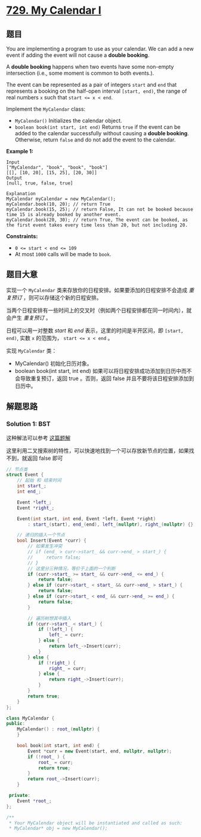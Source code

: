 # [729. My Calendar I](https://leetcode.com/problems/my-calendar-i/)

## 题目

You are implementing a program to use as your calendar. We can add a new event if adding the event will not cause a **double booking**.

A **double booking** happens when two events have some non-empty intersection (i.e., some moment is common to both events.).

The event can be represented as a pair of integers `start` and `end` that represents a booking on the half-open interval `[start, end)`, the range of real numbers `x` such that `start <= x < end`.

Implement the `MyCalendar` class:

- `MyCalendar()` Initializes the calendar object.
- `boolean book(int start, int end)` Returns `true` if the event can be added to the calendar successfully without causing a **double booking**. Otherwise, return `false` and do not add the event to the calendar.

 

**Example 1:**

```
Input
["MyCalendar", "book", "book", "book"]
[[], [10, 20], [15, 25], [20, 30]]
Output
[null, true, false, true]

Explanation
MyCalendar myCalendar = new MyCalendar();
myCalendar.book(10, 20); // return True
myCalendar.book(15, 25); // return False, It can not be booked because time 15 is already booked by another event.
myCalendar.book(20, 30); // return True, The event can be booked, as the first event takes every time less than 20, but not including 20.
```

 

**Constraints:**

- `0 <= start < end <= 109`
- At most `1000` calls will be made to `book`.

## 题目大意

实现一个 `MyCalendar` 类来存放你的日程安排。如果要添加的日程安排不会造成 *重复预订* ，则可以存储这个新的日程安排。

当两个日程安排有一些时间上的交叉时（例如两个日程安排都在同一时间内），就会产生 *重复预订* 。

日程可以用一对整数 *start* 和 *end* 表示，这里的时间是半开区间，即 `[start, end)`, 实数 `x` 的范围为，  `start <= x < end` 。

实现 `MyCalendar` 类：

- MyCalendar() 初始化日历对象。
- boolean book(int start, int end) 如果可以将日程安排成功添加到日历中而不会导致重复预订，返回 true 。否则，返回 false 并且不要将该日程安排添加到日历中。

## 解题思路



### Solution 1: BST

这种解法可以参考 [这篇题解](https://books.halfrost.com/leetcode/ChapterFour/0700~0799/0729.My-Calendar-I/)

这里利用二叉搜索树的特性，可以快速地找到一个可以存放新节点的位置，如果找不到，就返回 false 即可

````c++
// 节点类
struct Event {
    // 起始 和 结束时间
    int start_;
    int end_;

    Event *left_;
    Event *right_;

    Event(int start, int end, Event *left, Event *right)
        : start_(start), end_(end), left_(nullptr), right_(nullptr) {}

    // 递归的插入一个节点
    bool Insert(Event *curr) {
        // 如果发生冲突
        // if (end_ > curr->start_ && curr->end_ > start_) {
        //     return false;
        // }
        // 这里分三种情况，等价于上面的一个判断
        if (curr->start_ >= start_ && curr->end_ <= end_) {
            return false;
        } else if (curr->start_ < start_ && curr->end_ > start_) {
            return false;
        } else if (curr->start_ < end_ && curr->end_ >= end_) {
            return false;
        }

        // 遍历树想其中插入
        if (curr->start_ < start_) {
            if (!left_) {
                left_ = curr;
            } else {
                return left_->Insert(curr);
            }
        } else {
            if (!right_) {
                right_ = curr;
            } else {
                return right_->Insert(curr);
            }
        }
        return true;
    }
};

class MyCalendar {
public:
    MyCalendar() : root_(nullptr) {
    }

    bool book(int start, int end) {
        Event *curr = new Event(start, end, nullptr, nullptr);
        if (!root_ ) {
            root_ = curr;
            return true;
        }
        return root_->Insert(curr);
    }

 private:
    Event *root_;
};

/**
 * Your MyCalendar object will be instantiated and called as such:
 * MyCalendar* obj = new MyCalendar();
````
